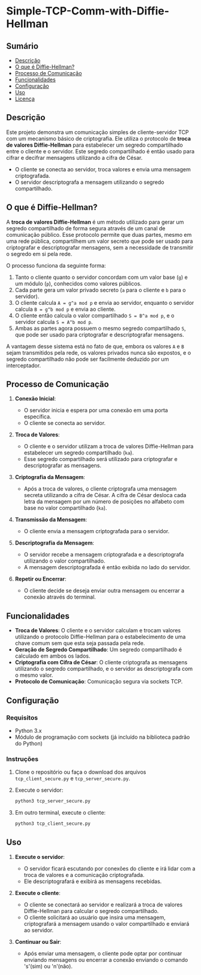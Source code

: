 # Simple-TCP-Comm-with-Diffie-Hellman

## Sumário

- [Descrição](#descrição)
- [O que é Diffie-Hellman?](#o-que-é-diffie-hellman)
- [Processo de Comunicação](#processo-de-comunicação)
- [Funcionalidades](#funcionalidades)
- [Configuração](#configuração)
- [Uso](#uso)
- [Licença](#licença)

## Descrição

Este projeto demonstra um comunicação simples de cliente-servidor TCP com um mecanismo básico de criptografia. Ele utiliza o protocolo de **troca de valores Diffie-Hellman** para estabelecer um segredo compartilhado entre o cliente e o servidor. Este segredo compartilhado é então usado para cifrar e decifrar mensagens utilizando a cifra de César.

- O cliente se conecta ao servidor, troca valores e envia uma mensagem criptografada.
- O servidor descriptografa a mensagem utilizando o segredo compartilhado.

## O que é Diffie-Hellman?

A **troca de valores Diffie-Hellman** é um método utilizado para gerar um segredo compartilhado de forma segura através de um canal de comunicação público. Esse protocolo permite que duas partes, mesmo em uma rede pública, compartilhem um valor secreto que pode ser usado para criptografar e descriptografar mensagens, sem a necessidade de transmitir o segredo em si pela rede.

O processo funciona da seguinte forma:
1. Tanto o cliente quanto o servidor concordam com um valor base (`g`) e um módulo (`p`), conhecidos como valores públicos.
2. Cada parte gera um valor privado secreto (`a` para o cliente e `b` para o servidor).
3. O cliente calcula `A = g^a mod p` e envia ao servidor, enquanto o servidor calcula `B = g^b mod p` e envia ao cliente.
4. O cliente então calcula o valor compartilhado `S = B^a mod p`, e o servidor calcula `S = A^b mod p`.
5. Ambas as partes agora possuem o mesmo segredo compartilhado `S`, que pode ser usado para criptografar e descriptografar mensagens.

A vantagem desse sistema está no fato de que, embora os valores `A` e `B` sejam transmitidos pela rede, os valores privados nunca são expostos, e o segredo compartilhado não pode ser facilmente deduzido por um interceptador.

## Processo de Comunicação

1. **Conexão Inicial**: 
   - O servidor inicia e espera por uma conexão em uma porta específica.
   - O cliente se conecta ao servidor.

2. **Troca de Valores**: 
   - O cliente e o servidor utilizam a troca de valores Diffie-Hellman para estabelecer um segredo compartilhado (`ka`).
   - Esse segredo compartilhado será utilizado para criptografar e descriptografar as mensagens.

3. **Criptografia da Mensagem**:
   - Após a troca de valores, o cliente criptografa uma mensagem secreta utilizando a cifra de César. A cifra de César desloca cada letra da mensagem por um número de posições no alfabeto com base no valor compartilhado (`ka`).

4. **Transmissão da Mensagem**:
   - O cliente envia a mensagem criptografada para o servidor.

5. **Descriptografia da Mensagem**:
   - O servidor recebe a mensagem criptografada e a descriptografa utilizando o valor compartilhado.
   - A mensagem descriptografada é então exibida no lado do servidor.

6. **Repetir ou Encerrar**:
   - O cliente decide se deseja enviar outra mensagem ou encerrar a conexão através do terminal.

## Funcionalidades

- **Troca de Valores**: O cliente e o servidor calculam e trocam valores utilizando o protocolo Diffie-Hellman para o estabelecimento de uma chave comum sem que esta seja passada pela rede.
- **Geração de Segredo Compartilhado**: Um segredo compartilhado é calculado em ambos os lados.
- **Criptografia com Cifra de César**: O cliente criptografa as mensagens utilizando o segredo compartilhado, e o servidor as descriptografa com o mesmo valor.
- **Protocolo de Comunicação**: Comunicação segura via sockets TCP.

## Configuração

### Requisitos

- Python 3.x
- Módulo de programação com sockets (já incluído na biblioteca padrão do Python)

### Instruções

1. Clone o repositório ou faça o download dos arquivos `tcp_client_secure.py` e `tcp_server_secure.py`.

2. Execute o servidor:
   ```bash
   python3 tcp_server_secure.py
   ```

3. Em outro terminal, execute o cliente:
   ```bash
   python3 tcp_client_secure.py
   ```

## Uso

1. **Execute o servidor**:
   - O servidor ficará escutando por conexões do cliente e irá lidar com a troca de valores e a comunicação criptografada.
   - Ele descriptografará e exibirá as mensagens recebidas.

2. **Execute o cliente**:
   - O cliente se conectará ao servidor e realizará a troca de valores Diffie-Hellman para calcular o segredo compartilhado.
   - O cliente solicitará ao usuário que insira uma mensagem, criptografará a mensagem usando o valor compartilhado e enviará ao servidor.

3. **Continuar ou Sair**:
   - Após enviar uma mensagem, o cliente pode optar por continuar enviando mensagens ou encerrar a conexão enviando o comando 's'(sim) ou 'n'(não).
